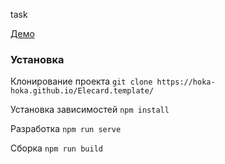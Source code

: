 task

[Демо](https://hoka-hoka.github.io/Elecard.template/ 'Необязательная подсказка')

### Установка

Клонирование проекта
`git clone https://hoka-hoka.github.io/Elecard.template/`

Установка зависимостей
`npm install`

Разработка
`npm run serve`

Сборка
`npm run build`
